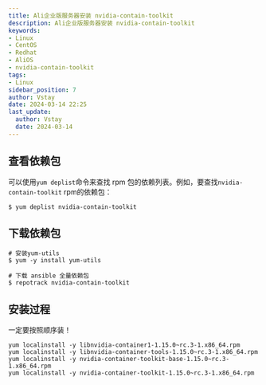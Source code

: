 ```yaml
---
title: Ali企业版服务器安装 nvidia-contain-toolkit
description: Ali企业版服务器安装 nvidia-contain-toolkit
keywords:
- Linux
- CentOS
- Redhat
- AliOS
- nvidia-contain-toolkit
tags:
- Linux
sidebar_position: 7
author: Vstay
date: 2024-03-14 22:25
last_update:
  author: Vstay
  date: 2024-03-14
---
```

## 查看依赖包

可以使用`yum deplist`命令来查找 rpm 包的依赖列表。例如，要查找`nvidia-contain-toolkit` rpm的依赖包：

```shell
$ yum deplist nvidia-contain-toolkit
```

## 下载依赖包

```shell
# 安装yum-utils 
$ yum -y install yum-utils

# 下载 ansible 全量依赖包
$ repotrack nvidia-contain-toolkit
```

## 安装过程

一定要按照顺序装！

```shell
yum localinstall -y libnvidia-container1-1.15.0~rc.3-1.x86_64.rpm
yum localinstall -y libnvidia-container-tools-1.15.0~rc.3-1.x86_64.rpm
yum localinstall -y nvidia-container-toolkit-base-1.15.0~rc.3-1.x86_64.rpm
yum localinstall -y nvidia-container-toolkit-1.15.0~rc.3-1.x86_64.rpm
```